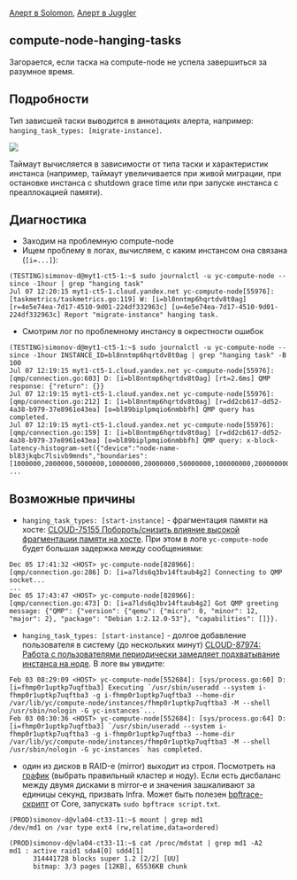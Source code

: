 [Алерт в Solomon](https://solomon.yandex-team.ru/admin/projects/yandexcloud/alerts?text=Compute+node+%28go%29+hanging+tasks), [Алерт в Juggler](https://juggler.yandex-team.ru/aggregate_checks/?query=service%3Dcompute-node-hanging-tasks%26namespace%3Dycloud)

## compute-node-hanging-tasks
Загорается, если таска на compute-node не успела завершиться за разумное время.

## Подробности
Тип зависшей таски выводится в аннотациях алерта, например: `hanging_task_types: [migrate-instance]`.

![](https://jing.yandex-team.ru/files/simonov-d/Screenshot%20from%202021-07-07%2017-39-34.png)

Таймаут вычисляется в зависимости от типа таски и характеристик инстанса (например, таймаут увеличивается при живой миграции, при остановке инстанса с shutdown grace time или при запуске инстанса с преаллокацией памяти).

## Диагностика
- Заходим на проблемную compute-node
- Ищем проблему в логах, вычисляем, с каким инстансом она связана (`[i=...]`):
```
(TESTING)simonov-d@myt1-ct5-1:~$ sudo journalctl -u yc-compute-node --since -1hour | grep "hanging task"
Jul 07 12:20:15 myt1-ct5-1.cloud.yandex.net yc-compute-node[55976]: [taskmetrics/taskmetrics.go:119] W: [i=bl8nntmp6hqrtdv8t0ag] [r=4e5e74ea-7d17-4510-9d01-224df332963c] [u=4e5e74ea-7d17-4510-9d01-224df332963c] Report "migrate-instance" hanging task.
```
- Смотрим лог по проблемному инстансу в окрестности ошибок
```
(TESTING)simonov-d@myt1-ct5-1:~$ sudo journalctl -u yc-compute-node --since -1hour INSTANCE_ID=bl8nntmp6hqrtdv8t0ag | grep "hanging task" -B 100
Jul 07 12:19:15 myt1-ct5-1.cloud.yandex.net yc-compute-node[55976]: [qmp/connection.go:603] D: [i=bl8nntmp6hqrtdv8t0ag] [rt=2.6ms] QMP response: {"return": {}}
Jul 07 12:19:15 myt1-ct5-1.cloud.yandex.net yc-compute-node[55976]: [qmp/connection.go:212] I: [i=bl8nntmp6hqrtdv8t0ag] [r=dd2cb617-dd52-4a38-b979-37e8961e43ea] [o=bl89biplpmqio6nmbbfh] QMP query has completed.
Jul 07 12:19:15 myt1-ct5-1.cloud.yandex.net yc-compute-node[55976]: [qmp/connection.go:159] I: [i=bl8nntmp6hqrtdv8t0ag] [r=dd2cb617-dd52-4a38-b979-37e8961e43ea] [o=bl89biplpmqio6nmbbfh] QMP query: x-block-latency-histogram-set({"device":"node-name-bl83jkqbc7lsivb9mnds","boundaries":[1000000,2000000,5000000,10000000,20000000,50000000,100000000,200000000,500000000,1000000000,2000000000,5000000000]})...
...
```

## Возможные причины
- `hanging_task_types: [start-instance]` - фрагментация памяти на хосте: [CLOUD-75155 Побороть/снизить влияние высокой фрагментации памяти на хосте](https://st.yandex-team.ru/CLOUD-75155). При этом в логе `yc-compute-node` будет большая задержка между сообщениями:
```
Dec 05 17:41:32 <HOST> yc-compute-node[828966]: [qmp/connection.go:286] D: [i=a7lds6q3bv14ftaub4g2] Connecting to QMP socket...
...
Dec 05 17:43:47 <HOST> yc-compute-node[828966]: [qmp/connection.go:473] D: [i=a7lds6q3bv14ftaub4g2] Got QMP greeting message: {"QMP": {"version": {"qemu": {"micro": 0, "minor": 12, "major": 2}, "package": "Debian 1:2.12.0-53"}, "capabilities": []}}.
```
- `hanging_task_types: [start-instance]` - долгое добавление пользователя в систему (до нескольких минут) [CLOUD-87974: Работа с пользователями периодически замедляет подхватывание инстанса на ноде](https://st.yandex-team.ru/CLOUD-87974). В логе вы увидите:
```
Feb 03 08:29:09 <HOST> yc-compute-node[552684]: [sys/process.go:60] D: [i=fhmp0r1uptkp7uqftba3] Executing `/usr/sbin/useradd --system i-fhmp0r1uptkp7uqftba3 -g i-fhmp0r1uptkp7uqftba3 --home-dir /var/lib/yc/compute-node/instances/fhmp0r1uptkp7uqftba3 -M --shell /usr/sbin/nologin -G yc-instances`...
Feb 03 08:30:36 <HOST> yc-compute-node[552684]: [sys/process.go:64] D: [i=fhmp0r1uptkp7uqftba3] `/usr/sbin/useradd --system i-fhmp0r1uptkp7uqftba3 -g i-fhmp0r1uptkp7uqftba3 --home-dir /var/lib/yc/compute-node/instances/fhmp0r1uptkp7uqftba3 -M --shell /usr/sbin/nologin -G yc-instances` has completed.
```
- один из дисков в RAID-е (mirror) выходит из строя. Посмотреть на [график](https://solomon.yandex-team.ru/?project=yandexcloud&cluster=cloud_prod&service=sys&l.path=%2FIo%2FDisks%2FWriteWaitMillisec&l.host=vla04-ct21-2&graph=auto&stack=false&b=1w&e=) (выбрать правильный кластер и ноду). Если есть дисбаланс между двумя дисками в mirror-е и значения зашкаливают за единицы секунд, призвать Infra. Может быть полезен [bpftrace-скрипт](https://paste.yandex-team.ru/7123363/text) от Core, запускать `sudo bpftrace script.txt`.
```
(PROD)simonov-d@vla04-ct33-11:~$ mount | grep md1
/dev/md1 on /var type ext4 (rw,relatime,data=ordered)

(PROD)simonov-d@vla04-ct33-11:~$ cat /proc/mdstat | grep md1 -A2
md1 : active raid1 sda4[0] sdd4[1]
      314441728 blocks super 1.2 [2/2] [UU]
      bitmap: 3/3 pages [12KB], 65536KB chunk
```
